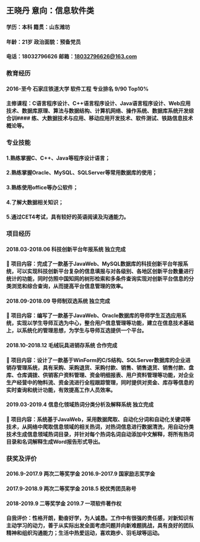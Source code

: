 ## 王晓丹  意向：信息软件类  

#### 学历：本科	籍贯：山东潍坊
#### 年龄：21岁	 政治面貌：预备党员
#### 电话：18032796626     	邮箱：18032796626@163.com
  
### 教育经历
#### 2016-至今    石家庄铁道大学         软件工程            专业排名 9/90      Top10%
#### 主修课程：C语言程序设计、C++语言程序设计、Java语言程序设计、Web应用技术、数据库原理、算法与数据结构、计算机网络、操作系统、数据库系统开发综合训#### 练、大数据技术与应用、移动应用开发技术、软件测试、铁路信息技术概论等。  

### 专业技能                       
#### 1.熟练掌握C、C++、Java等程序设计语言；
#### 2.熟练掌握Oracle、MySQL、SQLServer等常用数据库的使用；
#### 3.熟练使用office等办公软件；
#### 4.了解大数据相关知识；
#### 5.通过CET4考试，具有较好的英语阅读及沟通能力。

### 项目经历
#### 2018.03-2018.06              科技创新平台年报系统                     独立完成
####  项目内容：完成了一款基于JavaWeb、MySQL数据库的科技创新平台年报系统，可以实现科技创新平台复杂的信息填报与对各级别、各地区创新平台数量进行统计的功能，同时仿照中国知网的树形检索和多条件查询实现对创新平台信息的分类浏览和综合查询，从而提高平台信息管理的效率。
#### 2018.09-2018.09              导师制双选系统                           独立完成
####  项目内容：编写了一款基于JavaWeb、Oracle数据库的导师学生互选应用系统，实现以学生导师互选为中心，整合用户信息管理等功能，建立在信息技术基础上，以系统化的管理思想，为学生与导师互选提供一个平台。
#### 2018.10-2018.12              毛绒玩具进销存系统                      合作完成
####  项目内容：设计了一款基于WinForm的C/S结构、SQLServer数据库的企业进销存管理系统，具有采购、采购退货、采购付款、销售、销售退货、销售付款、盘库、仓库调拨、供销客户资料管理、资金明细报表、用户资料管理等功能，对企业生产经营中的物料流、资金流进行全程跟踪管理，同时提供对资金、库存等信息的实时查询和统计功能，有效提高工作人员效率。
#### 2019.03-2019.4               信息化领域热词分类分析及解释系统         独立完成
####  项目内容：系统基于JavaWeb，采用数据爬取、自动化分词和自动化关键词等技术，从网络中爬取信息领域的相关热词，对热词信息进行数据清洗，用自动分类技术生成信息领域热词目录，并针对每个热词名词自动添加中文解释，将所有热词目录和名词解释生成Word报告形式导出。

### 获奖及评价
#### 2016.9-2017.9   两次二等奖学金               2016.9-2017.9   国家励志奖学金
#### 2017.9-2018.9   两次二等奖学金               2018.5          校优秀团员称号
#### 2018-2019.9     二等奖学金                   2019.7          一项软件著作权
#### 自我评价：性格开朗，勤奋好学，为人诚恳。工作中有很强的责任感，对新知识有主动学习的动力，善于从实际出发全面考虑问题并向新难题挑战，具有良好的团队精神和组织沟通能力；生活中热爱运动，喜欢跑步、羽毛球等运动。
